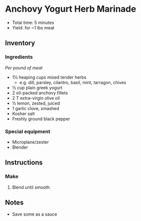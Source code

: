 # Anchovy Yogurt Herb Marinade

- Total time: 5 minutes
- Yield: for ~1 lbs meat

## Inventory

### Ingredients

_Per pound of meat_

- 1½ heaping cups mixed tender herbs
    - e.g. dill, parsley, cilantro, basil, mint, tarragon, chives
- ½ cup plain greek yogurt
- 2 oil-packed anchovy fillets
- 2 T extra-virgin olive oil
- ½ lemon, zested, juiced
- 1 garlic clove, smashed
- Kosher salt
- Freshly ground black pepper

### Special equipment

- Microplane/zester
- Blender

## Instructions

### Make

1. Blend until smooth

## Notes

- Save some as a sauce
